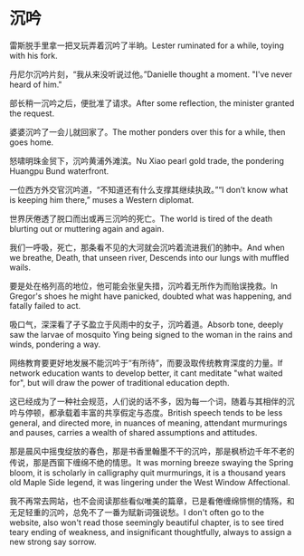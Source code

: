 # 沉吟

<p><span class="chinese">雷斯脱手里拿一把叉玩弄着沉吟了半晌。</span><span class="english">Lester ruminated for a while, toying with his fork.</span></p>

<p><span class="chinese">丹尼尔沉吟片刻，“我从来没听说过他。”</span><span class="english">Danielle thought a moment. "I've never heard of him."</span></p>

<p><span class="chinese">部长稍一沉吟之后，便批准了请求。</span><span class="english">After some reflection, the minister granted the request.</span></p>

<p><span class="chinese">婆婆沉吟了一会儿就回家了。</span><span class="english">The mother ponders over this for a while, then goes home.</span></p>

<p><span class="chinese">怒啸明珠金贸下，沉吟黄浦外滩滨。</span><span class="english">Nu Xiao pearl gold trade, the pondering Huangpu Bund waterfront.</span></p>

<p><span class="chinese">一位西方外交官沉吟道，“不知道还有什么支撑其继续执政。”</span><span class="english">“I don’t know what is keeping him there,” muses a Western diplomat.</span></p>

<p><span class="chinese">世界厌倦透了脱口而出或再三沉吟的死亡。</span><span class="english">The world is tired of the death blurting out or muttering again and again.</span></p>

<p><span class="chinese">我们一呼吸，死亡，那条看不见的大河就会沉吟着流进我们的肺中。</span><span class="english">And when we breathe, Death, that unseen river, Descends into our lungs with muffled wails.</span></p>

<p><span class="chinese">要是处在格列高的地位，他可能会张皇失措，沉吟着无所作为而贻误挽救。</span><span class="english">In Gregor's shoes he might have panicked, doubted what was happening, and fatally failed to act.</span></p>

<p><span class="chinese">吸口气，深深看了孑孓盈立于风雨中的女子，沉吟着道。</span><span class="english">Absorb tone, deeply saw the larvae of mosquito Ying being signed to the woman in the rains and winds, pondering a way.</span></p>

<p><span class="chinese">网络教育要更好地发展不能沉吟于“有所待”，而要汲取传统教育深度的力量。</span><span class="english">If network education wants to develop better, it cant meditate "what waited for", but will draw the power of traditional education depth.</span></p>

<p><span class="chinese">这已经成为了一种社会规范，人们说的话不多，因为每一个词，随着与其相伴的沉吟与停顿，都承载着丰富的共享假定与态度。</span><span class="english">British speech tends to be less general, and directed more, in nuances of meaning, attendant murmurings and pauses, carries a wealth of shared assumptions and attitudes.</span></p>

<p><span class="chinese">那是晨风中摇曳绽放的春色，那是书香里翰墨不干的沉吟，那是枫桥边千年不老的传说，那是西窗下缠绵不绝的情思。</span><span class="english">It was morning breeze swaying the Spring bloom, it is scholarly in calligraphy quit murmurings, it is a thousand years old Maple Side legend, it was lingering under the West Window Affectional.</span></p>

<p><span class="chinese">我不再常去网站，也不会阅读那些看似唯美的篇章，已是看倦缠绵悱恻的情殇，和无足轻重的沉吟，总免不了一番为赋新词强说愁。</span><span class="english">I don't often go to the website, also won't read those seemingly beautiful chapter, is to see tired teary ending of weakness, and insignificant thoughtfully, always to assign a new strong say sorrow.</span></p>

